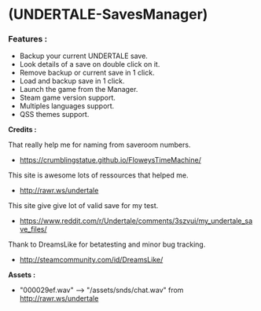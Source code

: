 # (UNDERTALE-SavesManager)


### Features :

 * Backup your current UNDERTALE save.
 * Look details of a save on double click on it.
 * Remove backup or current save in 1 click.
 * Load and backup save in 1 click.
 * Launch the game from the Manager.
 * Steam game version support.
 * Multiples languages support.
 * QSS themes support.


**Credits :**

That really help me for naming from saveroom numbers.
* https://crumblingstatue.github.io/FloweysTimeMachine/

This site is awesome lots of ressources that helped me.
* http://rawr.ws/undertale

This site give give lot of valid save for my test.
* https://www.reddit.com/r/Undertale/comments/3szvui/my_undertale_save_files/

Thank to DreamsLike for betatesting and minor bug tracking.
* http://steamcommunity.com/id/DreamsLike/


**Assets :**

- "000029ef.wav" --> "/assets/snds/chat.wav" from http://rawr.ws/undertale
